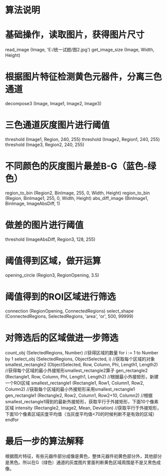 ﻿# 算法说明

# 基础操作，读取图片，获得图片尺寸
  read_image (Image, 'E:/统一试题/图2.jpg')
  get_image_size (Image, Width, Height)

# 根据图片特征检测黄色元器件，分离三色通道
  decompose3 (Image, Image1, Image2, Image3)

# 三色通道灰度图片进行阈值
  threshold (Image1, Region, 240, 255)
  threshold (Image2, Region1, 240, 255)
  threshold (Image3, Region2, 240, 255)
  
# 不同颜色的灰度图片最差B-G（蓝色-绿色）
  region_to_bin (Region2, BinImage, 255, 0, Width, Height)
  region_to_bin (Region, BinImage1, 255, 0, Width, Height)
  abs_diff_image (BinImage1, BinImage, ImageAbsDiff, 1)

# 做差的图片进行阈值
   threshold (ImageAbsDiff, Region3, 128, 255)

# 阈值得到区域，做开运算
   opening_circle (Region3, RegionOpening, 3.5)

# 阈值得到的ROI区域进行筛选
  connection (RegionOpening, ConnectedRegions)
  select_shape (ConnectedRegions, SelectedRegions, 'area', 'or', 500, 99999)

# 对筛选后的区域做进一步筛选
  count_obj (SelectedRegions, Number) //获得区域的数量
 for i := 1 to Number by 1
    select_obj (SelectedRegions, ObjectSelected, i) //获取每个区域的对象
    smallest_rectangle2 (ObjectSelected, Row, Column, Phi, Length1, Length2) //获得每个区域的最小外接矩形smallest_rectangle2算子
    gen_rectangle2 (Rectangle1, Row, Column, Phi, Length1, Length2) //根据最小外接矩形，新建一个ROI区域
    smallest_rectangle1 (Rectangle1, Row1, Column1, Row2, Column2) //获取每个区域的最小外接矩形采用smallest_rectangle1
    gen_rectangle1 (Rectangle2, Row2, Column1, Row2+10, Column2) //根据smallest_rectangle1得到的最新外接矩形，获取平行于外接矩形，下面10个像素区域
    intensity (Rectangle2, Image2, Mean, Deviation) //获取平行于外接矩形，下面10个像素区域灰度平均值（当灰度平均值<70的时候判断不是有效的区域）
  endfor

# 最后一步的算法解释
  根据图片特征，有些元器件部分成像是黄色，整体元器件初黄色部分外，其他部分是黑色。所以在G（绿色）通道的灰度图片里面判断黄色区域周围是不是又黑色成像。
